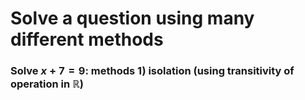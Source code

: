 # Solve a question using many different methods
### Solve $x+7=9$: methods 1) isolation (using transitivity of operation in $\mathbb{R}$)
